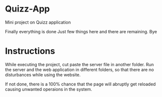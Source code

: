 # Quizz-App
Mini project on Quizz application 

Finally everything is done
Just few things here and there are remaining.
Bye

# Instructions
While executing the project, cut paste the server file in another folder. Run the server and the web application in different folders, so that there are no disturbances while using the website.

If not done, there is a 100% chance that the page will abruptly get reloaded causing unwanted operaions in the system. 

